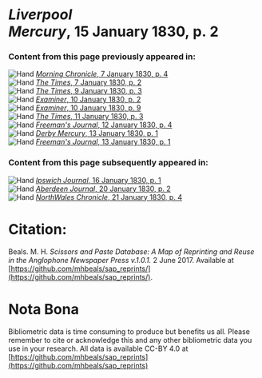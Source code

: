 # *Liverpool Mercury*, 15 January 1830, p. 2  
  
### Content from this page previously appeared in:  
![Hand](http://scissorsandpaste.net/wp-content/uploads/2017/06/smallhandpointer.png) [*Morning Chronicle*, 7 January 1830, p. 4](https://mhbeals.github.io/sap_html/Morning-Chronicle/Morning-Chronicle-7-January-1830-p-4)  
![Hand](http://scissorsandpaste.net/wp-content/uploads/2017/06/smallhandpointer.png) [*The Times*, 7 January 1830, p. 2](https://mhbeals.github.io/sap_html/The-Times/The-Times-7-January-1830-p-2)  
![Hand](http://scissorsandpaste.net/wp-content/uploads/2017/06/smallhandpointer.png) [*The Times*, 9 January 1830, p. 3](https://mhbeals.github.io/sap_html/The-Times/The-Times-9-January-1830-p-3)  
![Hand](http://scissorsandpaste.net/wp-content/uploads/2017/06/smallhandpointer.png) [*Examiner*, 10 January 1830, p. 2](https://mhbeals.github.io/sap_html/Examiner/Examiner-10-January-1830-p-2)  
![Hand](http://scissorsandpaste.net/wp-content/uploads/2017/06/smallhandpointer.png) [*Examiner*, 10 January 1830, p. 9](https://mhbeals.github.io/sap_html/Examiner/Examiner-10-January-1830-p-9)  
![Hand](http://scissorsandpaste.net/wp-content/uploads/2017/06/smallhandpointer.png) [*The Times*, 11 January 1830, p. 3](https://mhbeals.github.io/sap_html/The-Times/The-Times-11-January-1830-p-3)  
![Hand](http://scissorsandpaste.net/wp-content/uploads/2017/06/smallhandpointer.png) [*Freeman's Journal*, 12 January 1830, p. 4](https://mhbeals.github.io/sap_html/Freeman's-Journal/Freeman's-Journal-12-January-1830-p-4)  
![Hand](http://scissorsandpaste.net/wp-content/uploads/2017/06/smallhandpointer.png) [*Derby Mercury*, 13 January 1830, p. 1](https://mhbeals.github.io/sap_html/Derby-Mercury/Derby-Mercury-13-January-1830-p-1)  
![Hand](http://scissorsandpaste.net/wp-content/uploads/2017/06/smallhandpointer.png) [*Freeman's Journal*, 13 January 1830, p. 1](https://mhbeals.github.io/sap_html/Freeman's-Journal/Freeman's-Journal-13-January-1830-p-1)  
  
### Content from this page subsequently appeared in:  
![Hand](http://scissorsandpaste.net/wp-content/uploads/2017/06/smallhandpointer.png) [*Ipswich Journal*, 16 January 1830, p. 1](https://mhbeals.github.io/sap_html/Ipswich-Journal/Ipswich-Journal-16-January-1830-p-1)  
![Hand](http://scissorsandpaste.net/wp-content/uploads/2017/06/smallhandpointer.png) [*Aberdeen Journal*, 20 January 1830, p. 2](https://mhbeals.github.io/sap_html/Aberdeen-Journal/Aberdeen-Journal-20-January-1830-p-2)  
![Hand](http://scissorsandpaste.net/wp-content/uploads/2017/06/smallhandpointer.png) [*NorthWales Chronicle*, 21 January 1830, p. 4](https://mhbeals.github.io/sap_html/NorthWales-Chronicle/NorthWales-Chronicle-21-January-1830-p-4)  


# Citation: 

Beals. M. H. *Scissors and Paste Database: A Map of Reprinting and Reuse in the Anglophone Newspaper Press v.1.0.1.* 2 June 2017. Available at [https://github.com/mhbeals/sap_reprints/](https://github.com/mhbeals/sap_reprints/). 

# Nota Bona

Bibliometric data is time consuming to produce but benefits us all. Please remember to cite or acknowledge this and any other bibliometric data you use in your research. All data is available CC-BY 4.0 at [https://github.com/mhbeals/sap_reprints](https://github.com/mhbeals/sap_reprints)